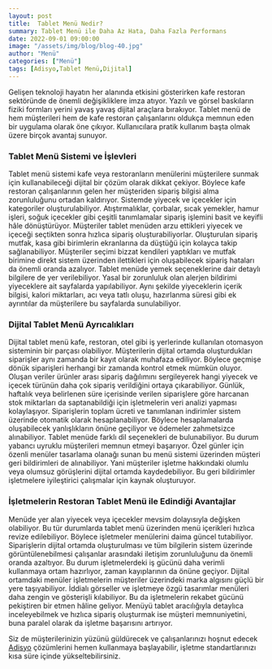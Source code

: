 ```yaml
---
layout: post
title:  Tablet Menü Nedir?
summary: Tablet Menü ile Daha Az Hata, Daha Fazla Performans
date: 2022-09-01 09:00:00
image: "/assets/img/blog/blog-40.jpg"
author: "Menü"
categories: ["Menü"]
tags: [Adisyo,Tablet Menü,Dijital]
---
```

Gelişen teknoloji hayatın her alanında etkisini gösterirken kafe restoran sektöründe de önemli değişikliklere imza atıyor. Yazılı ve görsel baskıların fiziki formları yerini yavaş yavaş dijital araçlara bırakıyor. Tablet menü de hem müşterileri hem de kafe restoran çalışanlarını oldukça memnun eden bir uygulama olarak öne çıkıyor. Kullanıcılara pratik kullanım başta olmak üzere birçok avantaj sunuyor.


### Tablet Menü Sistemi ve İşlevleri

Tablet menü sistemi kafe veya restoranların menülerini müşterilere sunmak için kullanabileceği dijital bir çözüm olarak dikkat çekiyor. Böylece kafe restoran çalışanlarının gelen her müşteriden sipariş bilgisi alma zorunluluğunu ortadan kaldırıyor. Sistemde yiyecek ve içecekler için kategoriler oluşturulabiliyor. Atıştırmalıklar, çorbalar, sıcak yemekler, hamur işleri, soğuk içecekler gibi çeşitli tanımlamalar sipariş işlemini basit ve keyifli hâle dönüştürüyor. Müşteriler tablet menüden arzu ettikleri yiyecek ve içeceği seçtikten sonra hızlıca sipariş oluşturabiliyorlar. Oluşturulan sipariş mutfak, kasa gibi birimlerin ekranlarına da düştüğü için kolayca takip sağlanabiliyor. Müşteriler seçimi bizzat kendileri yaptıkları ve mutfak birimine direkt sistem üzerinden ilettikleri için oluşabilecek sipariş hataları da önemli oranda azalıyor. Tablet menüde yemek seçeneklerine dair detaylı bilgilere de yer verilebiliyor. Yasal bir zorunluluk olan alerjen bildirimi yiyeceklere ait sayfalarda yapılabiliyor. Aynı şekilde yiyeceklerin içerik bilgisi, kalori miktarları, acı veya tatlı oluşu, hazırlanma süresi gibi ek ayrıntılar da müşterilere bu sayfalarda sunulabiliyor.

### Dijital Tablet Menü Ayrıcalıkları

Dijital tablet menü kafe, restoran, otel gibi iş yerlerinde kullanılan otomasyon sisteminin bir parçası olabiliyor. Müşterilerin dijital ortamda oluşturdukları siparişler aynı zamanda bir kayıt olarak muhafaza ediliyor. Böylece geçmişe dönük siparişleri herhangi bir zamanda kontrol etmek mümkün oluyor. Oluşan veriler ürünler arası sipariş dağılımını sergileyerek hangi yiyecek ve içecek türünün daha çok sipariş verildiğini ortaya çıkarabiliyor. Günlük, haftalık veya belirlenen süre içerisinde verilen siparişlere göre harcanan stok miktarları da saptanabildiği için işletmelerin veri analizi yapması kolaylaşıyor. Siparişlerin toplam ücreti ve tanımlanan indirimler sistem üzerinde otomatik olarak hesaplanabiliyor. Böylece hesaplamalarda oluşabilecek yanlışlıkların önüne geçiliyor ve ödemeler zahmetsizce alınabiliyor. Tablet menüde farklı dil seçenekleri de bulunabiliyor. Bu durum yabancı uyruklu müşterileri memnun etmeyi başarıyor. Özel günler için özenli menüler tasarlama olanağı sunan bu menü sistemi üzerinden müşteri geri bildirimleri de alınabiliyor. Yani müşteriler işletme hakkındaki olumlu veya olumsuz görüşlerini dijital ortamda kaydedebiliyor. Bu geri bildirimler işletmelere iyileştirici çalışmalar için kaynak oluşturuyor.


### İşletmelerin Restoran Tablet Menü ile Edindiği Avantajlar

Menüde yer alan yiyecek veya içecekler mevsim dolayısıyla değişken olabiliyor. Bu tür durumlarda tablet menü üzerinden menü içerikleri hızlıca revize edilebiliyor. Böylece işletmeler menülerini daima güncel tutabiliyor. Siparişlerin dijital ortamda oluşturulması ve tüm bilgilerin sistem üzerinde görüntülenebilmesi çalışanlar arasındaki iletişim zorunluluğunu da önemli oranda azaltıyor. Bu durum işletmelerdeki iş gücünü daha verimli kullanmaya ortam hazırlıyor, zaman kayıplarının da önüne geçiyor. Dijital ortamdaki menüler işletmelerin müşteriler üzerindeki marka algısını güçlü bir yere taşıyabiliyor. İddialı görseller ve işletmeye özgü tasarımlar menüleri daha zengin ve gösterişli kılabiliyor. Bu da işletmelerin rekabet gücünü pekiştiren bir etmen hâline geliyor. Menüyü tablet aracılığıyla detaylıca inceleyebilmek ve hızlıca sipariş oluşturmak ise müşteri memnuniyetini, buna paralel olarak da işletme başarısını artırıyor.

Siz de müşterilerinizin yüzünü güldürecek ve çalışanlarınızı hoşnut edecek <a href="https://adisyo.com/index.html" target="_blank">Adisyo</a> çözümlerini hemen kullanmaya başlayabilir, işletme standartlarınızı kısa süre içinde yükseltebilirsiniz.










